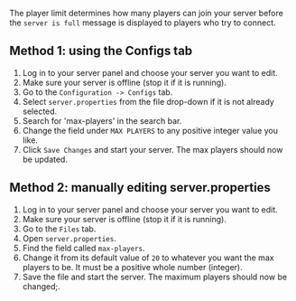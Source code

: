 
The player limit determines how many players can join your server before the `server is full` message is displayed to players who try to connect.

## Method 1: using the Configs tab

1. Log in to your server panel and choose your server you want to edit.
2. Make sure your server is offline (stop it if it is running).
3. Go to the `Configuration -> Configs` tab.
4. Select `server.properties` from the file drop-down if it is not already selected.
5. Search for 'max-players' in the search bar.
6. Change the field under `MAX PLAYERS` to any positive integer value you like.
7. Click `Save Changes` and start your server. The max players should now be updated.

## Method 2: manually editing server.properties

1. Log in to your server panel and choose your server you want to edit.
2. Make sure your server is offline (stop it if it is running).
3. Go to the `Files` tab.
4. Open `server.properties`.
5. Find the field called `max-players`.
6. Change it from its default value of `20` to whatever you want the max players to be. It must be a positive whole number (integer).
7. Save the file and start the server. The maximum players should now be changed;.
